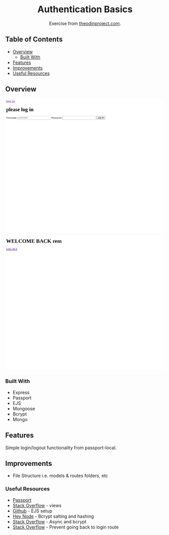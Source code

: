 <h1 align="center">Authentication Basics</h1>

<div align="center">
   Exercise from  <a href="https://www.theodinproject.com/paths/full-stack-javascript/courses/nodejs/lessons/authentication-basics" target="_blank">theodinproject.com</a>.
</div>

## Table of Contents

- [Overview](#overview)
  - [Built With](#built-with)
- [Features](#features)
- [Improvements](#improvements)
- [Useful Resources](#useful-resources)

## Overview

![](auth-basics-homepage.png)
![](auth-basics-logged-in.png)

### Built With

- Express
- Passport
- EJS
- Mongoose
- Bcrypt
- Mongo

## Features

Simple login/logout functionality from passport-local.  

## Improvements

- File Structure i.e. models & routes folders, etc

### Useful Resources

- [Passport](https://www.passportjs.org/)
- [Stack Overflow](https://stackoverflow.com/questions/35604730/nodejs-express-error-failed-to-lookup-view-error-in-views-directory) - views 
- [Github](https://github.com/expressjs/express/blob/master/examples/ejs/index.js) - EJS setup
- [Hey Node](https://heynode.com/blog/2020-04/salt-and-hash-passwords-bcrypt/) - Bcrypt salting and hashing
- [Stack Overflow](https://stackoverflow.com/questions/48799894/trying-to-hash-a-password-using-bcrypt-inside-an-async-function) - Async and bcrypt
- [Stack Overflow](https://stackoverflow.com/questions/67254721/how-to-prevent-user-from-going-back-with-browser-after-signup) - Prevent going back to login route
